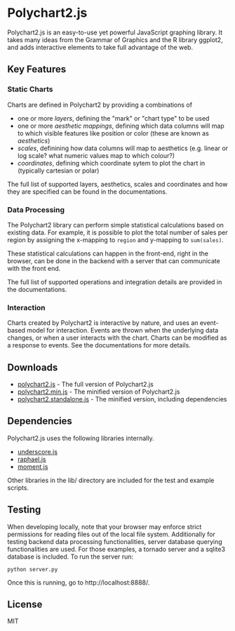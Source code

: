 Polychart2.js
=============

Polychart2.js is an easy-to-use yet powerful JavaScript graphing library. It
takes many ideas from the Grammar of Graphics and the R library ggplot2, and
adds interactive elements to take full advantage of the web.

Key Features
------------

### Static Charts

Charts are defined in Polychart2 by providing a combinations of 

* one or more _layers_, defining the "mark" or "chart type" to be used
* one or more _aesthetic mappings_, defining which data columns will map to
  which visible features like position or color (these are known as
  _aesthetics_)
* _scales_, definining how data columns will map to aesthetics (e.g. linear or 
  log scale? what numeric values map to which colour?)
* _coordinates_, defining which coordinate sytem to plot the chart in (typically
  cartesian or polar)

The full list of supported layers, aesthetics, scales and coordinates and how
they are specified can be found in the documentations.

### Data Processing

The Polychart2 library can perform simple statistical calculations based on
existing data. For example, it is possible to plot the total number of sales
per region by assigning the x-mapping to `region` and y-mapping to
`sum(sales)`.

These statistical calculations can happen in the front-end, right in the
browser, can be done in the backend with a server that can communicate with
the front end.

The full list of supported operations and integration details are provided in
the documentations.

### Interaction

Charts created by Polychart2 is interactive by nature, and uses an event-based
model for interaction. Events are thrown when the underlying data changes, or 
when a user interacts with the chart. Charts can be modified as a response to 
events. See the documentations for more details.

Downloads
---------

* [polychart2.js](https://raw.github.com/Polychart/polychart2/develop/polychart2.js) - The full version of Polychart2.js
* [polychart2.min.js](https://raw.github.com/Polychart/polychart2/develop/polychart2.min.js) - The minified version of Polychart2.js
* [polychart2.standalone.js](https://raw.github.com/Polychart/polychart2/develop/polychart2.standalone.js) - The minified version, including dependencies

Dependencies
------------

Polychart2.js uses the following libraries internally.
* [underscore.js](http://documentcloud.github.com/underscore/)
* [raphael.js](http://raphaeljs.com/)
* [moment.js](http://momentjs.com/)

Other libraries in the lib/ directory are included for the test and example
scripts.

Testing
-------
When developing locally, note that your browser may enforce strict permissions
for reading files out of the local file system. Additionally for testing
backend data processing functionalities, server database querying
functionalities are used. For those examples, a tornado server and a
sqlite3 database is included. To run the server run:


```
python server.py
```

Once this is running, go to http://localhost:8888/.

License
-------
MIT
